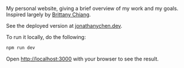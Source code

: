 My personal website, giving a brief overview of my work and my goals. Inspired largely by [Brittany Chiang](https://brittanychiang.com/).

See the deployed version at [jonathanychen.dev](jonathanychen.dev).

To run it locally, do the following:

```bash
npm run dev
```

Open [http://localhost:3000](http://localhost:3000) with your browser to see the result.
